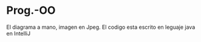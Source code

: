 # Prog.-OO
El diagrama a mano,  imagen en Jpeg.
El  codigo esta escrito en leguaje java en IntelliJ
